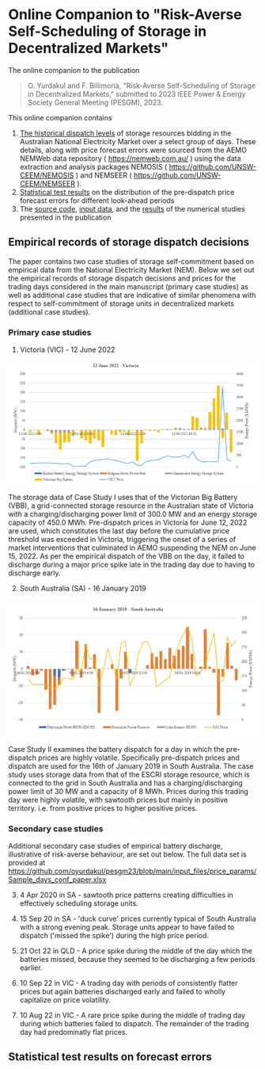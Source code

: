 # Online Companion to "Risk-Averse Self-Scheduling of Storage in Decentralized Markets" 
The online companion to the publication

> O. Yurdakul and F. Billimoria, "Risk-Averse Self-Scheduling of Storage in Decentralized Markets," 
> submitted to 2023 IEEE Power & Energy Society General Meeting (PESGM), 2023.


This online companion contains
1. [The historical dispatch levels](#empirical-records-of-storage-dispatch-decisions) of storage resources bidding in the Australian National Electricity Market over a select group of days. These details, along with price forecast errors were sourced from the AEMO NEMWeb data repository ( https://nemweb.com.au/ ) using the data extraction and analysis packages NEMOSIS ( https://github.com/UNSW-CEEM/NEMOSIS ) and NEMSEER ( https://github.com/UNSW-CEEM/NEMSEER ). 
2. [Statistical test results](#statistical-test-results-on-forecast-errors) on the distribution of the pre-dispatch price forecast errors for different look-ahead periods
3. The [source code](/model), [input data](/input_files), and the [results](/solution_files) of the numerical studies presented in the publication

## Empirical records of storage dispatch decisions

The paper contains two case studies of storage self-commitment based on empirical data from the National Electricity Market (NEM).  Below we set out the empirical records of storage dispatch decisions and prices for the trading days considered in the main manuscript (primary case studies) as well as additional case studies that are indicative of similar phenomena with respect to self-commitment of storage units in decentralized markets (additional case studies). 

### Primary case studies

1. Victoria (VIC) - 12 June 2022 

![alt text](https://github.com/oyurdakul/pesgm23/blob/main/input_files/price_params/12Jun22_VIC.png?raw=true)

The storage data of Case Study I uses that of the Victorian Big Battery (VBB), a grid-connected storage resource in the Australian state of Victoria with a charging/discharging power limit of 300.0 MW and an energy storage capacity of 450.0 MWh. Pre-dispatch prices in Victoria for June 12, 2022 are used, which constitutes the last day before the cumulative price threshold was exceeded in Victoria, triggering the onset of a series of market interventions that culminated in AEMO suspending the NEM on June 15, 2022. As per the empirical dispatch of the VBB on the day, it failed to discharge during a major price spike late in the trading day due to having to discharge early.

2. South Australia (SA) - 16 January 2019

![alt text](https://github.com/oyurdakul/pesgm23/blob/main/input_files/price_params/16Jan19_SA.png?raw=true)

Case Study II examines the battery dispatch for a day in which the pre-dispatch prices are highly volatile. Specifically pre-dispatch prices and dispatch are used for the 16th of January 2019 in South Australia. The case study uses storage data from that of the ESCRI storage resource, which is connected to the grid in South Australia and has a charging/discharging power limit of 30 MW and a capacity of 8 MWh.  Prices during this trading day were highly volatile, with sawtooth prices but mainly in positive territory. i.e. from positive prices to higher positive prices.

### Secondary case studies

Additional secondary case studies of empirical battery discharge, illustrative of risk-averse behaviour, are set out below. The full data set is provided at  https://github.com/oyurdakul/pesgm23/blob/main/input_files/price_params/Sample_days_conf_paper.xlsx 

3. 4 Apr 2020 in SA - sawtooth price patterns creating difficulties in effectively scheduling storage units.

4. 15 Sep 20 in SA - 'duck curve' prices currently typical of South Australia with a strong evening peak. Storage units appear to have failed to dispatch ('missed the spike') during the high price period.

5. 21 Oct 22 in QLD - A price spike during the middle of the day which the batteries missed, because they seemed to be discharging a few periods earlier.

6. 10 Sep 22 in VIC - A trading day with periods of consistently flatter prices but again batteries discharged early and failed to wholly capitalize on price volatility.

7. 10 Aug 22 in VIC - A rare price spike during the middle of trading day during which batteries failed to dispatch. The remainder of the trading day had predominatly flat prices.

## Statistical test results on forecast errors



